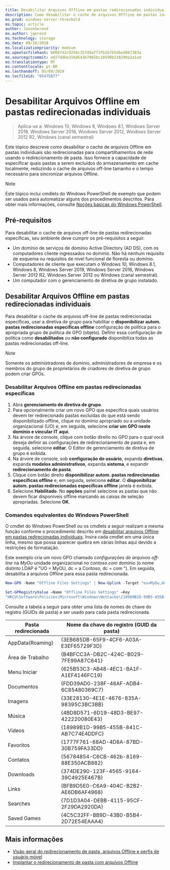 ```yaml
---
title: Desabilitar Arquivos Offline em pastas redirecionadas individuais
description: Como desabilitar o cache de arquivos Offline em pastas individuais são redirecionadas para compartilhamentos de rede usando o redirecionamento de pasta.
ms.prod: windows-server-threshold
ms.topic: article
author: JasonGerend
ms.author: jgerend
ms.technology: storage
ms.date: 09/10/2018
ms.localizationpriority: medium
ms.openlocfilehash: b006742c9256c357d9aff3fb1b765dbed087383a
ms.sourcegitcommit: ed27ddbe316d543b7865bc10590b238290a2a1ad
ms.translationtype: MT
ms.contentlocale: pt-BR
ms.lasthandoff: 05/09/2019
ms.locfileid: "65475877"
---
```

# <a name="disable-offline-files-on-individual-redirected-folders"></a>Desabilitar Arquivos Offline em pastas redirecionadas individuais

>Aplica-se a: Windows 10, Windows 8, Windows 8.1, Windows Server 2019, Windows Server 2016, Windows Server 2012, Windows Server 2012 R2, Windows (canal semestral)

Este tópico descreve como desabilitar o cache de arquivos Offline em pastas individuais são redirecionadas para compartilhamentos de rede usando o redirecionamento de pasta. Isso fornece a capacidade de especificar quais pastas a serem excluídos do armazenamento em cache localmente, reduzindo o cache de arquivos off-line tamanho e o tempo necessário para sincronizar arquivos Offline.

>[!NOTE]
>Este tópico inclui cmdlets do Windows PowerShell de exemplo que podem ser usados para automatizar alguns dos procedimentos descritos. Para obter mais informações, consulte [Noções básicas do Windows PowerShell](https://docs.microsoft.com/powershell/scripting/getting-started/fundamental/windows-powershell-basics?view=powershell-6).

## <a name="prerequisites"></a>Pré-requisitos

Para desabilitar o cache de arquivos off-line de pastas redirecionadas específicas, seu ambiente deve cumprir os pré-requisitos a seguir.

- Um domínio de serviços de domínio Active Directory (AD DS), com os computadores cliente ingressados no domínio. Não há nenhum requisito de esquema ou requisitos de nível funcional de floresta ou domínio.
- Computadores de cliente que executam o Windows 10, Windows 8.1, Windows 8, Windows Server 2019, Windows Server 2016, Windows Server 2012 R2, Windows Server 2012 ou Windows (canal semestral).
- Um computador com o gerenciamento de diretiva de grupo instalado.

## <a name="disabling-offline-files-on-individual-redirected-folders"></a>Desabilitar Arquivos Offline em pastas redirecionadas individuais

Para desabilitar o cache de arquivos off-line de pastas redirecionadas específicas, usar a diretiva de grupo para habilitar o **disponibilizar autom. pastas redirecionadas específicas offline** configuração de política para o apropriada grupo de política de GPO (objeto). Definir essa configuração de política como **desabilitados** ou **não configurado** disponibiliza todas as pastas redirecionadas off-line.

>[!NOTE]
>Somente os administradores de domínio, administradores de empresa e os membros do grupo de proprietários de criadores de diretiva de grupo podem criar GPOs.

### <a name="to-disable-offline-files-on-specific-redirected-folders"></a>Desabilitar Arquivos Offline em pastas redirecionadas específicas

1. Abra **gerenciamento de diretiva de grupo**.
2. Para opcionalmente criar um novo GPO que especifica quais usuários devem ter redirecionado pastas excluídas do que está sendo disponibilizado offline, clique no domínio apropriado ou a unidade organizacional (UO) e, em seguida, selecione **criar um GPO neste domínio e vincular IT aqui**.
3. Na árvore de console, clique com botão direito no GPO para o qual você deseja definir as configurações de redirecionamento de pasta e, em seguida, selecione **editar**. O Editor de gerenciamento de diretiva de grupo é exibida.
4. Na árvore de console, sob **configuração do usuário**, expanda **diretivas**, expanda **modelos administrativos**, expanda **sistema**, e expandir **redirecionamento de pasta**.
5. Clique com botão direito **disponibilizar autom. pastas redirecionadas específicas offline** e, em seguida, selecione **editar**. O **disponibilizar autom. pastas redirecionadas específicas offline** janela é exibida.
6. Selecione **Habilitado**. No **opções** painel selecione as pastas que não devem ficar disponíveis offline marcando as caixas de seleção apropriadas. Selecione **OK**.

### <a name="windows-powershell-equivalent-commands"></a>Comandos equivalentes do Windows PowerShell

O cmdlet do Windows PowerShell ou os cmdlets a seguir realizam a mesma função conforme o procedimento descrito em [desabilitar arquivos Offline em pastas redirecionadas individuais](#disabling-offline-files-on-individual-redirected-folders). Insira cada cmdlet em uma única linha, mesmo que possa aparecer quebra em várias linhas aqui devido a restrições de formatação.

Este exemplo cria um novo GPO chamado *configurações de arquivos off-line* na *MyOu* unidade organizacional no *contoso.com* domínio (o nome distinto LDAP é "UO = MyOU, dc = a Contoso, dc = com "). Em seguida, desabilita a arquivos Offline para essa pasta redirecionada.

```PowerShell
New-GPO -Name "Offline Files Settings" | New-Gplink -Target "ou=MyOu,dc=contoso,dc=com" -LinkEnabled Yes

Set-GPRegistryValue –Name "Offline Files Settings" –Key
"HKCU\Software\Policies\Microsoft\Windows\NetCache\{18989B1D-99B5-455B-841C-AB7C74E4DDFC}" -ValueName DisableFRAdminPinByFolder –Type DWORD –Value 1
```

Consulte a tabela a seguir para obter uma lista de nomes de chave do registro (GUIDs de pasta) a ser usado para cada pasta redirecionada.

|Pasta redirecionada|Nome da chave do registro (GUID da pasta)|
|---|---|
|AppData(Roaming)|{3EB685DB-65F9-4CF6-A03A-E3EF65729F3D}|
|Área de Trabalho|{B4BFCC3A-DB2C-424C-B029-7FE99A87C641}|
|Menu Iniciar|{625B53C3-AB48-4EC1-BA1F-A1EF4146FC19}|
|Documentos|{FDD39AD0-238F-46AF-ADB4-6C85480369C7}|
|Imagens|{33E28130-4E1E-4676-835A-98395C3BC3BB}|
|Música|{4BD8D571-6D19-48D3-BE97-422220080E43}|
|Vídeos|{18989B1D-99B5-455B-841C-AB7C74E4DDFC}|
|Favoritos|{1777F761-68AD-4D8A-87BD-30B759FA33DD}|
|Contatos|{56784854-C6CB-462b-8169-88E350ACB882}|
|Downloads|{374DE290-123F-4565-9164-39C4925E467B}|
|Links|{BFB9D5E0-C6A9-404C-B2B2-AE6DB6AF4968}|
|Searches|{7D1D3A04-DEBB-4115-95CF-2F29DA2920DA}|
|Saved Games|{4C5C32FF-BB9D-43B0-B5B4-2D72E54EAAA4}|

## <a name="more-information"></a>Mais informações

- [Visão geral do redirecionamento de pasta, arquivos Offline e perfis de usuário móvel](folder-redirection-rup-overview.md)
- [Implantar o redirecionamento de pasta com arquivos Offline](deploy-folder-redirection.md)